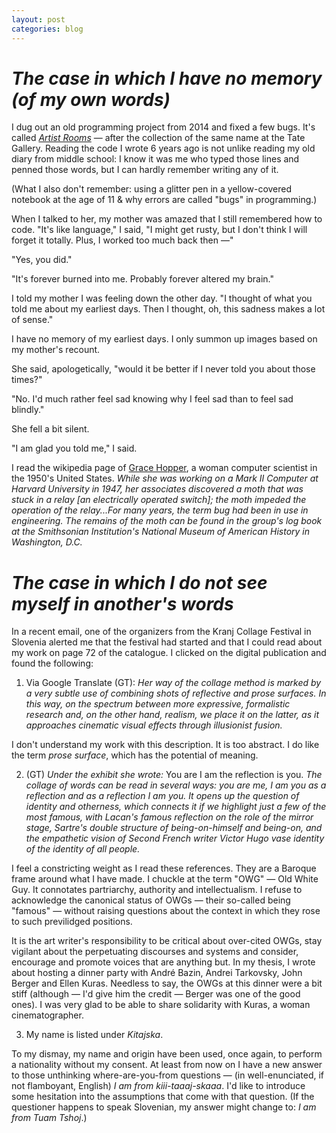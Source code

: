 ```yaml
---
layout: post
categories: blog
---
```


# _The case in which I have no memory (of my own words)_

I dug out an old programming project from 2014 and fixed a few bugs. It's called <a href="{{site.baseurl}}/artist-rooms" target="_blank">_Artist Rooms_</a> — after the collection of the same name at the Tate Gallery. Reading the code I wrote 6 years ago is not unlike reading my old diary from middle school: I know it was me who typed those lines and penned those words, but I can hardly remember writing any of it.

(What I also don't remember: using a glitter pen in a yellow-covered notebook at the age of 11 & why errors are called "bugs" in programming.)

When I talked to her, my mother was amazed that I still remembered how to code. "It's like language," I said, "I might get rusty, but I don't think I will forget it totally. Plus, I worked too much back then —"

"Yes, you did."

"It's forever burned into me. Probably forever altered my brain."

I told my mother I was feeling down the other day. "I thought of what you told me about my earliest days. Then I thought, oh, this sadness makes a lot of sense." 

I have no memory of my earliest days. I only summon up images based on my mother's recount.

She said, apologetically, "would it be better if I never told you about those times?"

"No. I'd much rather feel sad knowing why I feel sad than to feel sad blindly." 

She fell a bit silent.

"I am glad you told me," I said.

I read the wikipedia page of <a href="https://en.wikipedia.org/wiki/Grace_Hopper" target="_blank">Grace Hopper</a>, a woman computer scientist in the 1950's United States. _While she was working on a Mark II Computer at Harvard University in 1947, her associates discovered a moth that was stuck in a relay [an electrically operated switch]; the moth impeded the operation of the relay...For many years, the term bug had been in use in engineering. The remains of the moth can be found in the group's log book at the Smithsonian Institution's National Museum of American History in Washington, D.C._

# _The case in which I do not see myself in another's words_

In a recent email, one of the organizers from the Kranj Collage Festival in Slovenia alerted me that the festival had started and that I could read about my work on page 72 of the catalogue. I clicked on the digital publication and found the following:

1) Via Google Translate (GT): _Her way of the collage method is marked by a very subtle use of combining shots of reflective and prose surfaces. In this way, on the spectrum between more expressive, formalistic research and, on the other hand, realism, we place it on the latter, as it approaches cinematic visual effects through illusionist fusion._

I don't understand my work with this description. It is too abstract. I do like the term _prose surface_, which has the potential of meaning.

2) (GT) _Under the exhibit she wrote:_ You are I am the reflection is you. _The collage of words can be read in several ways: you are me, I am you as a reflection and as a reflection I am you. It opens up the question of identity and otherness, which connects it if we highlight just a few of the most famous, with Lacan's famous reflection on the role of the mirror stage, Sartre's double structure of being-on-himself and being-on, and the empathetic vision of Second French writer Victor Hugo vase identity of the identity of all people._

I feel a constricting weight as I read these references. They are a Baroque frame around what I have made. I chuckle at the term "OWG" — Old White Guy. It connotates partriarchy, authority and intellectualism. I refuse to acknowledge the canonical status of OWGs — their so-called being "famous" — without raising questions about the context in which they rose to such previlidged positions.

It is the art writer's responsibility to be critical about over-cited OWGs, stay vigilant about the perpetuating discourses and systems and consider, encourage and promote voices that are anything but. In my thesis, I wrote about hosting a dinner party with André Bazin, Andrei Tarkovsky, John Berger and Ellen Kuras. Needless to say, the OWGs at this dinner were a bit stiff (although — I'd give him the credit — Berger was one of the good ones). I was very glad to be able to share solidarity with Kuras, a woman cinematographer.

3) My name is listed under _Kitajska_.

To my dismay, my name and origin have been used, once again, to perform a nationality without my consent. At least from now on I have a new answer to those unthinking where-are-you-from questions — (in well-enunciated, if not flamboyant, English) _I am from kiii-taaaj-skaaa_. I'd like to introduce some hesitation into the assumptions that come with that question. (If the questioner happens to speak Slovenian, my answer might change to: _I am from Tuam Tshoj_.)



